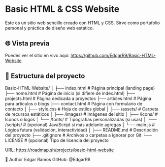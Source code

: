 # Basic HTML & CSS Website

Este es un sitio web sencillo creado con HTML y CSS. Sirve como portafolio personal y práctica de diseño web estático.

## 🌐 Vista previa

Puedes ver el sitio en vivo aquí: https://github.com/EdgarR9/Basic-HTML-Website

## 📁 Estructura del proyecto

Basic-HTML-Website/
│
├── index.html                  # Página principal (landing page)
├── home.html                   # Página de inicio (si difiere de index.html)
├── projects.html               # Página dedicada a proyectos
├── articles.html               # Página para artículos o blogs
├── contact.html                # Página con formulario de contacto
│
├── style.css                   # Hoja de estilos global
│
├── /assets/                    # Carpeta de recursos estáticos
│   ├── /images/                # Imágenes del sitio
│   ├── /icons/                 # Íconos o logos
│   └── /fonts/                 # Tipografías personalizadas (si usas)
│
├── /scripts/                   # (opcional) JavaScript si más adelante agregas
│   └── main.js                 # Lógica futura (validación, interactividad)
│
├── README.md                   # Descripción del proyecto
├── .gitignore                  # Archivos o carpetas a ignorar por Git
└── LICENSE                     # (opcional) Tipo de licencia del proyecto

URL: https://roadmap.sh/projects/basic-html-website


👤 Author
Edgar Ramos
GitHub: @EdgarR9
